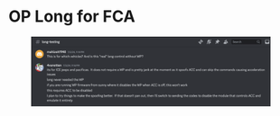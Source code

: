 # OP Long for FCA

<figure><img src=".gitbook/assets/image (3).png" alt=""><figcaption></figcaption></figure>
